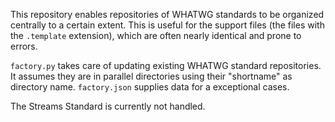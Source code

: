 This repository enables repositories of WHATWG standards to be organized centrally to a certain extent. This is useful for the support files (the files with the `.template` extension), which are often nearly identical and prone to errors.

`factory.py` takes care of updating existing WHATWG standard repositories. It assumes they are in parallel directories using their "shortname" as directory name. `factory.json` supplies data for a exceptional cases.

The Streams Standard is currently not handled.
